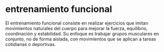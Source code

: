 # entrenamiento funcional 

El entrenamiento funcional consiste en realizar ejercicios que imitan 
movimientos naturales del cuerpo para mejorar la fuerza, equilibrio, 
coordinación y estabilidad. Su enfoque es trabajar grupos musculares en 
conjunto, no de forma aislada, con movimientos que se aplican a tareas 
cotidianas o deportivas.
